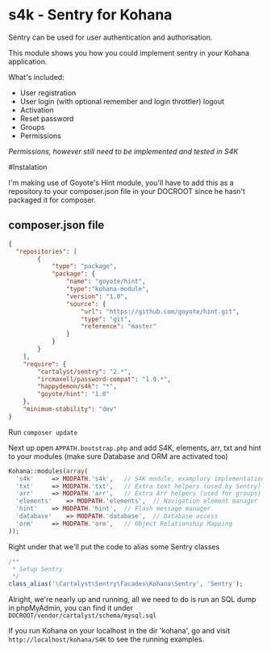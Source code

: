s4k - Sentry for Kohana
===

Sentry can be used for user authentication and authorisation.

This module shows you how you could implement sentry in your Kohana application.

What's included:
- User registration
- User login (with optional remember and login throttler) logout
- Activation
- Reset password
- Groups
- Permissions

*Permissions, however still need to be implemented and tested in S4K*

#Instalation

I'm making use of Goyote's Hint module, you'll have to add this as a repository to your composer.json file in your DOCROOT since he hasn't packaged it for composer.

## composer.json file

```json
{
  "repositories": [
		{
			"type": "package",
			"package": {
				"name": "goyote/hint",
				"type":"kohana-module",
				"version": "1.0",
				"source": {
					"url": "https://github.com/goyote/hint.git",
					"type": "git",
					"reference": "master"
				}
			}
		}
	],
	"require": {
		"cartalyst/sentry": "2.*",
		"ircmaxell/password-compat": "1.0.*",
		"happydemon/s4k": "*",
		"goyote/hint": "1.0"
	},
	"minimum-stability": "dev"
}
```

Run ```composer update```

Next up open ```APPATH.bootstrap.php``` and add S4K, elements, arr, txt and hint to your modules (make sure Database and ORM are activated too)

```php
Kohana::modules(array(
  's4k' 	=> MODPATH.'s4k',	// S4K module, examplory implementation of Sentry
  'txt' 	=> MODPATH.'txt',	// Extra text helpers (used by Sentry)
  'arr' 	=> MODPATH.'arr',	// Extra Arr helpers (used for groups)
  'elements' 	=> MODPATH.'elements',	// Navigation element manager
  'hint' 	=> MODPATH.'hint',	// Flash message manager
  'database'	=> MODPATH.'database',	// Database access
  'orm'		=> MODPATH.'orm',	// Object Relationship Mapping
));
```

Right under that we'll put the code to alias some Sentry classes

```php
/**
 * Setup Sentry
 */
class_alias('\Cartalyst\Sentry\Facades\Kohana\Sentry', 'Sentry');
```

Alright, we're nearly up and running, all we need to do is run an SQL dump in phpMyAdmin, you can find 
it under ```DOCROOT/vendor/cartalyst/schema/mysql.sql```

If you run Kohana on your localhost in the dir 'kohana', go and visit ```http://localhost/kohana/S4K``` to see the
running examples.
